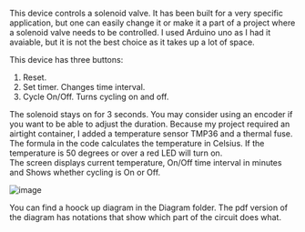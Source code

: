 This device controls a solenoid valve.
It has been built for a very specific application, but one can easily change it or make it a part of a project where a solenoid valve needs to be controlled.
I used Arduino uno as I had it avaiable, but it is not the best choice as it takes up a lot of space.

This device has three buttons:
1.	Reset. 
2.	Set timer. Changes time interval.
3.	Cycle On/Off. Turns cycling on and off.

The solenoid stays on for 3 seconds. You may consider using an encoder if you want to be able to adjust the duration.
Because my project required an airtight container, I added a temperature sensor TMP36 and a thermal fuse. The formula in the code calculates the temperature in Celsius.
If the temperature is 50 degrees or over a red LED will turn on.  
The screen displays current temperature, On/Off time interval in minutes and Shows whether cycling is On or Off.

![image](https://user-images.githubusercontent.com/86169204/181357887-b378ddd8-1c05-4222-ac55-8f99898fbcfd.png)

You can find a hoock up diagram in the Diagram folder. The pdf version of the diagram has notations that show which part of the circuit does what.
